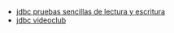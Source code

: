 - [jdbc pruebas sencillas de lectura y escritura](https://github.com/guillermoroman/adt-t3-jdbc-1)
- [jdbc videoclub](https://github.com/guillermoroman/adt-t3-videoclub)

